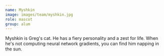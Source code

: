 ```yaml
---
name: Myshkin
image: images/team/myshkin.jpg
role: mascot
group: alum
---
```


Myshkin is Greg's cat.
He has a fiery personality and a zest for life.
When he's not computing neural network gradients, you can find him napping in the sun.